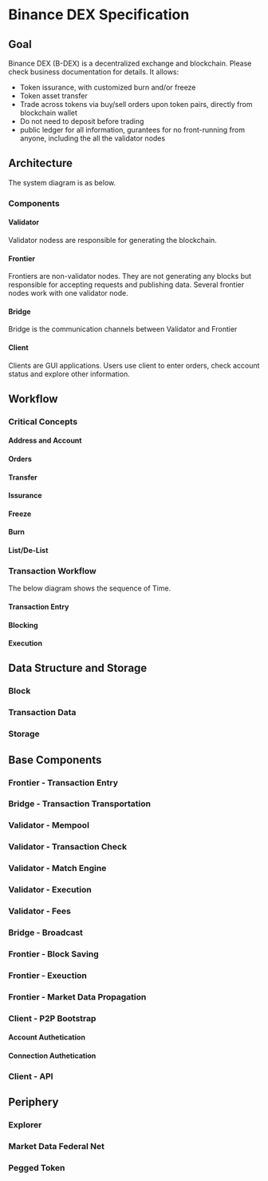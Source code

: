 # Binance DEX Specification

## Goal
Binance DEX (B-DEX) is a decentralized exchange and blockchain. Please check business documentation for details. It allows:
- Token issurance, with customized burn and/or freeze
- Token asset transfer
- Trade across tokens via buy/sell orders upon token pairs, directly from blockchain wallet
- Do not need to deposit before trading
- public ledger for all information, gurantees for no front-running from anyone, including the all the validator nodes

## Architecture
The system diagram is as below.
<architecture image>

### Components
#### Validator
Validator nodess are responsible for generating the blockchain. 

#### Frontier
Frontiers are non-validator nodes. They are not generating any blocks but responsible for accepting requests and publishing data. Several frontier nodes work with one validator node.

#### Bridge
Bridge is the communication channels between Validator and Frontier

#### Client
Clients are GUI applications. Users use client to enter orders, check account status and explore other information.

## Workflow

### Critical Concepts

#### Address and Account

#### Orders

#### Transfer

#### Issurance

#### Freeze

#### Burn

#### List/De-List

### Transaction Workflow
The below diagram shows the sequence of Time.

#### Transaction Entry

#### Blocking

#### Execution

## Data Structure and Storage

### Block

### Transaction Data

### Storage 

## Base Components

### Frontier - Transaction Entry

### Bridge - Transaction Transportation

### Validator - Mempool

### Validator - Transaction Check

### Validator - Match Engine

### Validator - Execution 

### Validator - Fees

### Bridge - Broadcast

### Frontier - Block Saving

### Frontier - Exeuction 

### Frontier - Market Data Propagation

### Client - P2P Bootstrap
#### Account Authetication

#### Connection Authetication

### Client - API

## Periphery

### Explorer 

### Market Data Federal Net

### Pegged Token
